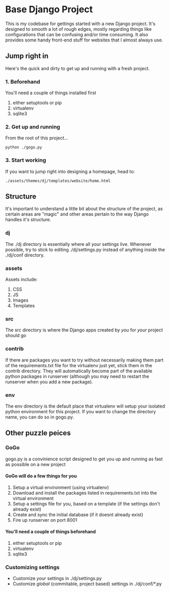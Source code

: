 Base Django Project
================
This is my codebase for gettings started with a new Django project. It's designed to smooth a lot of rough edges, mostly regarding things like configurations that can be confusing and/or time consuming. It also provides some handy front-end stuff for websites that I almost always use.

## Jump right in
Here's the quick and dirty to get up and running with a fresh project.

### 1. Beforehand
You'll need a couple of things installed first

1. either setuptools or pip
2. virtualenv
3. sqlite3

### 2. Get up and running
From the root of this project...

	python ./gogo.py

### 3. Start working
If you want to jump right into designing a homepage, head to:

	./assets/themes/dj/templates/website/home.html

## Structure
It's important to understand a little bit about the structure of the project, as certain areas are "magic" and other areas pertain to the way Django handles it's structure.
### dj
The ./dj directory is essentially where all your settings live. Whenever possible, try to stick to editing ./dj/settings.py instead of anything inside the ./dj/conf directory.

### assets
Assets include:

1. CSS
2. JS
3. Images
4. Templates

### src
The src directory is where the Django apps created by *you* for *your* project should go

### contrib
If there are packages you want to try without necessarily making them part of the requirements.txt file for the virtualenv just yet, stick them in the contrib directory. They will automatically become part of the available python packages in runserver (although you may need to restart the runserver when you add a new package).

### env
The env directory is the default place that virtualenv will setup your isolated python environment for this project. If you want to change the directory name, you can do so in gogo.py.

## Other puzzle peices
### GoGo
gogo.py is a convinience script designed to get you up and running as fast as possible on a new project

#### GoGo will do a few things for you
1. Setup a virtual environment (using virtualenv)
2. Download and install the packages listed in requirements.txt into the virtual environment
3. Setup a settings file for you, based on a template (if the settings don't already exist)
4. Create and sync the initial database (if it doesnt already exist)
5. Fire up runserver on port 8001

#### You'll need a couple of things beforehand
1. either setuptools or pip
2. virtualenv
3. sqlite3

### Customizing settings
- Customize *your* settings in ./dj/settings.py
- Customize *global* (commitable, project based) settings in ./dj/conf/*.py 

